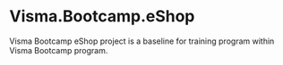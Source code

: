 # Visma.Bootcamp.eShop
Visma Bootcamp eShop project is a baseline for training program within Visma Bootcamp program.
